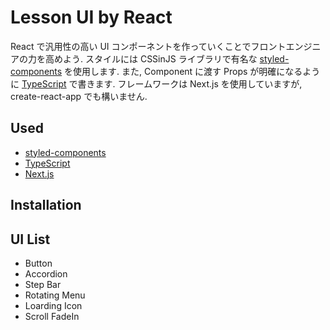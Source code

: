 # Lesson UI by React

React で汎用性の高い UI コンポーネントを作っていくことでフロントエンジニアの力を高めよう.
スタイルには CSSinJS ライブラリで有名な [styled-components](https://styled-components.com/) を使用します.
また, Component に渡す Props が明確になるように [TypeScript](https://www.typescriptlang.org/) で書きます.
フレームワークは Next.js を使用していますが, create-react-app でも構いません.

## Used

- [styled-components](https://styled-components.com/)
- [TypeScript](https://www.typescriptlang.org/)
- [Next.js](https://nextjs.org/)

## Installation

## UI List

- Button
- Accordion
- Step Bar
- Rotating Menu
- Loarding Icon
- Scroll FadeIn
